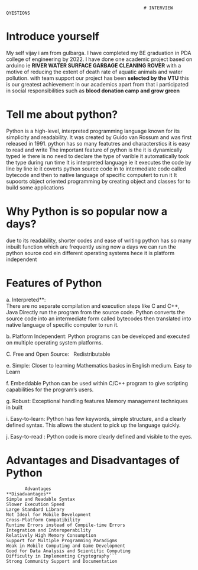 
                                                        # INTERVIEW QYESTIONS
# Introduce yourself
My self vijay i am from gulbarga.
I have completed my BE graduation in PDA college of engineering by 2022.
I have done one academic project based on arduino ie **RIVER WATER SURFACE GARBAGE CLEANING ROVER**  with a motive of reducing the extent of death rate of aquatic animals and water pollution.
with team support our project has been **selected by the VTU** this is our greatest achievement in our academics apart from that i participated in social responsibilities such as **blood donation camp and grow green**

# Tell me about python?
Python is a high-level, interpreted programming language known for its simplicity and readability. It was created by Guido van Rossum and was first released in 1991.
python has so many featutres and characterstics
it is easy to read and write
The important feature of python is the it is dynamically typed ie there is no need to declare the type of varible it automatically took the type during run time
It is interpreted language ie it executes the code by line by line ie it coverts python source code in to intermediate code called bytecode and then to native language of specific computert to run it
It supoorts object oriented programming by creating object and classes for to build some applications

# Why Python is so popular now a days?
due to its readability, shorter codes and ease of writing
python has so many inbuilt function which are frequently using now a days
we can run the python source cod ein different operating systems hece it is platform independent

#  Features of Python
a. Interpreted**:                
        There are no separate compilation and execution steps like C and C++, Java
        Directly run the program from the source code.
        Python converts the source code into an intermediate form called bytecodes then translated into native language of specific computer to run it.

b. Platform Independent:
        Python programs can be developed and executed on multiple operating system platforms.
        
C. Free and Open Source:  
        Redistributable
        
e. Simple:
        Closer to learning Mathematics basics in English medium. Easy to Learn

f. Embeddable
        Python can be used within C/C++ program to give scripting capabilities for the program’s users.
        
g. Robust:
        Exceptional handling features
        Memory management techniques in built
        
i. Easy-to-learn:
        Python has few keywords, simple structure, and a clearly defined syntax. 
        This allows the student to pick up the language quickly.
        
j. Easy-to-read :
        Python code is more clearly defined and visible to the eyes.
        
# Advantages and Disadvantages of Python
```
       Advantages                                                                                  	**Disadvantages**
Simple and Readable Syntax	                                                                    Slower Execution Speed
Large Standard Library	                                                                       Not Ideal for Mobile Development
Cross-Platform Compatibility                                                                   Runtime Errors instead of Compile-time Errors
Integration and Interoperability                                                            	Relatively High Memory Consumption
Support for Multiple Programming Paradigms                                                  	Weak in Mobile Computing and Game Development
Good for Data Analysis and Scientific Computing                                             	Difficulty in Implementing Cryptography```
Strong Community Support and Documentation                                                  	

